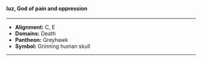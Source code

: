 #### Iuz, God of pain and oppression
___

- **Alignment:** C, E
- **Domains:** Death
- **Pantheon:** Greyhawk
- **Symbol:** Grinning human skull
___
